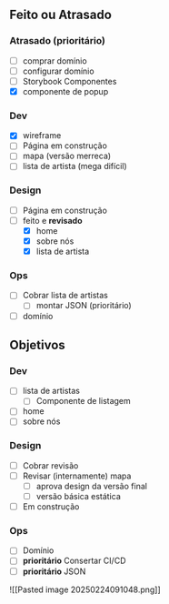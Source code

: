 ## Feito ou Atrasado
### Atrasado (prioritário)
- [ ] comprar domínio
- [ ] configurar domínio
- [ ] Storybook Componentes
- [x] componente de popup

### Dev
- [x] wireframe
- [ ] Página em construção
- [ ] mapa (versão merreca)
- [ ] lista de artista (mega difícil)

### Design
- [ ] Página em construção
- [ ] feito e **revisado**
	- [x] home
	- [x] sobre nós
	- [x] lista de artista

### Ops
- [ ] Cobrar lista de artistas
	- [ ] montar JSON (prioritário)
- [ ] domínio

## Objetivos
### Dev
- [ ] lista de artistas
	- [ ] Componente de listagem
- [ ] home
- [ ] sobre nós

### Design
- [ ] Cobrar revisão
- [ ] Revisar (internamente) mapa
	- [ ] aprova design da versão final
	- [ ] versão básica estática
- [ ] Em construção

### Ops
- [ ] Domínio
- [ ] **prioritário** Consertar CI/CD
- [ ] **prioritário** JSON

![[Pasted image 20250224091048.png]]